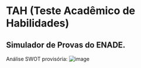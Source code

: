 # TAH (Teste Acadêmico de Habilidades)

## Simulador de Provas do ENADE.


Análise SWOT provisória:
![image](https://user-images.githubusercontent.com/78800453/160292610-0b0c6c48-a4df-4c0d-9f74-71e386311b74.png)

